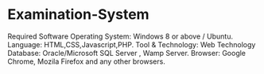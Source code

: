 # Examination-System

Required Software
Operating System:  Windows 8 or above / Ubuntu.
     Language: HTML,CSS,Javascript,PHP.
     Tool & Technology:  Web Technology
     Database: Oracle/Microsoft SQL Server , Wamp Server.
     Browser: Google Chrome, Mozila Firefox and any other browsers.
